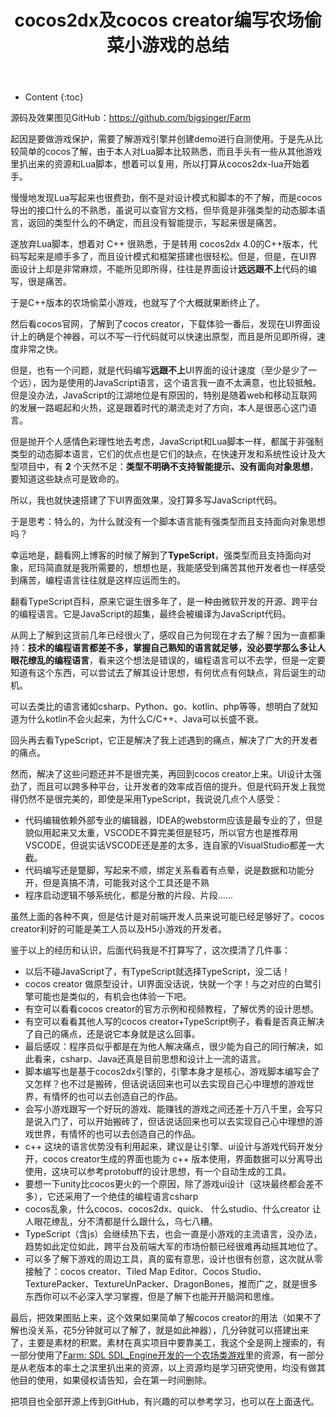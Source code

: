 ﻿---
layout:		post
category:	"program"
title:		"cocos2dx及cocos creator编写农场偷菜小游戏的总结"
tags:		[c++]
---
- Content
{:toc}

源码及效果图见GitHub：https://github.com/bigsinger/Farm

起因是要做游戏保护，需要了解游戏引擎并创建demo进行自测使用。于是先从比较简单的cocos了解，由于本人对Lua脚本比较熟悉，而且手头有一些从其他游戏里扒出来的资源和Lua脚本，想着可以复用，所以打算从cocos2dx-lua开始着手。



慢慢地发现Lua写起来也很费劲，倒不是对设计模式和脚本的不了解，而是cocos导出的接口什么的不熟悉，虽说可以查官方文档，但毕竟是非强类型的动态脚本语言，返回的类型什么的不确定，而且没有智能提示，写起来很是痛苦。



遂放弃Lua脚本，想着对 C++ 很熟悉，于是转用 cocos2dx 4.0的C++版本，代码写起来是顺手多了，而且设计模式和框架搭建也很轻松。但是，但是，在UI界面设计上却是非常麻烦，不能所见即所得，往往是界面设计**远远跟不上**代码的编写，很是痛苦。



于是C++版本的农场偷菜小游戏，也就写了个大概就果断终止了。



然后看cocos官网，了解到了cocos creator，下载体验一番后，发现在UI界面设计上的确是个神器，可以不写一行代码就可以快速出原型，而且是所见即所得，速度非常之快。



但是，也有一个问题，就是代码编写**远跟不上**UI界面的设计速度（至少是少了一个远），因为是使用的JavaScript语言，这个语言我一直不太满意，也比较抵触。但是没办法，JavaScript的江湖地位是有原因的，特别是随着web和移动互联网的发展一路崛起和火热，这是跟着时代的潮流走对了方向，本人是很恶心这门语言。



但是抛开个人感情色彩理性地去考虑，JavaScript和Lua脚本一样，都属于非强制类型的动态脚本语言，它们的优点也是它们的缺点，在快速开发和系统性设计及大型项目中，有 **2** 个天然不足：**类型不明确不支持智能提示、没有面向对象思想**，要知道这些缺点可是致命的。



所以，我也就快速搭建了下UI界面效果，没打算多写JavaScript代码。



于是思考：特么的，为什么就没有一个脚本语言能有强类型而且支持面向对象思想吗？



幸运地是，翻看网上博客的时候了解到了**TypeScript**，强类型而且支持面向对象，尼玛简直就是我所需要的，想想也是，我能感受到痛苦其他开发者也一样感受到痛苦，编程语言往往就是这样应运而生的。



翻看TypeScript百科，原来它诞生很多年了，是一种由微软开发的开源、跨平台的编程语言。它是JavaScript的超集，最终会被编译为JavaScript代码。



从网上了解到这货前几年已经很火了，感叹自己为何现在才去了解？因为一直都秉持：**技术的编程语言都差不多，掌握自己熟知的语言就足够，没必要学那么多让人眼花缭乱的编程语言**，看来这个想法是错误的，编程语言可以不去学，但是一定要知道有这个东西，可以尝试去了解其设计思想，有何优点有何缺点，背后诞生的动机。



可以去类比的语言诸如csharp、Python、go、kotlin、php等等，想明白了就知道为什么kotlin不会火起来，为什么C/C++、Java可以长盛不衰。



回头再去看TypeScript，它正是解决了我上述遇到的痛点，解决了广大的开发者的痛点。



然而，解决了这些问题还并不是很完美，再回到cocos creator上来。UI设计太强劲了，而且可以跨多种平台，让开发者的效率成百倍的提升。但是代码开发上我觉得仍然不是很完美的，即使是采用TypeScript，我说说几点个人感受：

- 代码编辑依赖外部专业的编辑器，IDEA的webstorm应该是最专业的了，但是貌似用起来又太重，VSCODE不算完美但是轻巧，所以官方也是推荐用VSCODE，但说实话VSCODE还是差的太多，连自家的VisualStudio都差一大截。
- 代码编写还是蹩脚，写起来不顺，绑定关系看着有点晕，说是数据和功能分开，但是真搞不清，可能我对这个工具还是不熟
- 程序启动逻辑不够系统化，都是分散的片段、片段……



虽然上面的各种不爽，但是估计是对前端开发人员来说可能已经足够好了。cocos creator利好的可能是美工人员以及H5小游戏的开发者。



鉴于以上的经历和认识，后面代码我是不打算写了，这次摸清了几件事：

- 以后不碰JavaScript了，有TypeScript就选择TypeScript，没二话！
- cocos creator 做原型设计，UI界面没话说，快就一个字！与之对应的白鹭引擎可能也是类似的，有机会也体验一下吧。
- 有空可以看看cocos creator的官方示例和视频教程，了解优秀的设计思想。
- 有空可以看看其他人写的cocos creator+TypeScript例子，看看是否真正解决了自己的痛点，还是说它本身就是这么回事。
- 最后感叹：程序员似乎都是在为他人解决痛点，很少能为自己的同行解决，如此看来，csharp、Java还真是目前思想和设计上一流的语言。
- 脚本编写也是基于cocos2dx引擎的，引擎本身才是核心，游戏脚本编写会了又怎样？也不过是搬砖，但话说话回来也可以去实现自己心中理想的游戏世界，有情怀的也可以去创造自己的作品。
- 会写小游戏跟写一个好玩的游戏、能赚钱的游戏之间还差十万八千里，会写只是说入门了，可以开始搬砖了，但话说话回来也可以去实现自己心中理想的游戏世界，有情怀的也可以去创造自己的作品。
- c++ 这块的语言优势没有利用起来，建议是让引擎、ui设计与游戏代码开发分开，cocos creator生成的界面也能为 c++ 版本使用，界面数据可以分离导出使用，这块可以参考protobuff的设计思想，有一个自动生成的工具。
- 要想一下unity比cocos更火的一个原因，除了游戏ui设计（这块最终都会差不多），它还采用了一个绝佳的编程语言csharp
- cocos乱象，什么cocos、cocos2dx、quick、 什么studio、什么creator 让人眼花缭乱，分不清都是什么跟什么，乌七八糟。
- TypeScript（含js）会继续热下去，也会一直是小游戏的主流语言，没办法，趋势如此定位如此，跨平台及前端大军的市场份额已经很难再动摇其地位了。
- 可以多了解下游戏的周边工具，真的蛮有意思，设计也很有创意，这次就从零接触了：cocos creator、Tiled Map Editor、Cocos Studio、TexturePacker、TextureUnPacker、DragonBones，推而广之，就是很多东西你可以不必深入学习掌握，但是了解下也能开开脑洞和思维。



最后，把效果图贴上来，这个效果如果简单了解cocos creator的用法（如果不了解也没关系，花5分钟就可以了解了，就是如此神器），几分钟就可以搭建出来了，主要是素材的积累。素材在真实项目中要靠美工，我这个全是网上搜索的，有一部分使用了[Farm: SDL SDL\_Engine开发的一个农场类游戏](https://github.com/sky94520/Farm)里的资源，有一部分是从老版本的率土之滨里扒出来的资源，以上资源均是学习研究使用，均没有做其他目的使用，如果侵权请告知，会在第一时间删除。



把项目也全部开源上传到GitHub，有兴趣的可以参考学习，也可以在上面迭代。